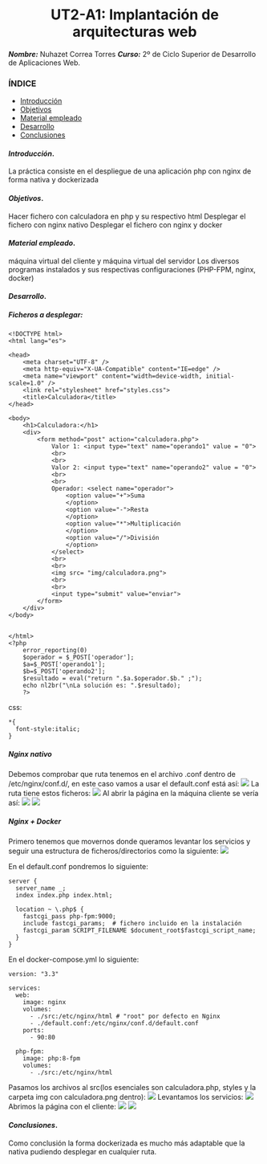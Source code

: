 
<center>

# UT2-A1: Implantación de arquitecturas web


</center>

***Nombre:*** Nuhazet Correa Torres
***Curso:*** 2º de Ciclo Superior de Desarrollo de Aplicaciones Web.

### ÍNDICE

+ [Introducción](#id1)
+ [Objetivos](#id2)
+ [Material empleado](#id3)
+ [Desarrollo](#id4)
+ [Conclusiones](#id5)


#### ***Introducción***. <a name="id1"></a>

La práctica consiste en el despliegue de una aplicación php con nginx de forma nativa y dockerizada

#### ***Objetivos***. <a name="id2"></a>

Hacer fichero con calculadora en php y su respectivo html
Desplegar el fichero con nginx nativo
Desplegar el fichero con nginx y docker

#### ***Material empleado***. <a name="id3"></a>

máquina virtual del cliente y máquina virtual del servidor
Los diversos programas instalados y sus respectivas configuraciones (PHP-FPM, nginx, docker)

#### ***Desarrollo***. <a name="id4"></a>
##### Ficheros a desplegar:
```
<!DOCTYPE html>
<html lang="es">

<head>
    <meta charset="UTF-8" />
    <meta http-equiv="X-UA-Compatible" content="IE=edge" />
    <meta name="viewport" content="width=device-width, initial-scale=1.0" />
    <link rel="stylesheet" href="styles.css">
    <title>Calculadora</title>
</head>

<body>
    <h1>Calculadora:</h1>
    <div>
        <form method="post" action="calculadora.php">
            Valor 1: <input type="text" name="operando1" value = "0">
            <br>
            <br>
            Valor 2: <input type="text" name="operando2" value = "0">
            <br>
            <br>
            Operador: <select name="operador">
                <option value="+">Suma
                </option>
                <option value="-">Resta
                </option>
                <option value="*">Multiplicación
                </option>
                <option value="/">División
                </option>
            </select>
            <br>
            <br>
            <img src= "img/calculadora.png">
            <br>
            <br>
            <input type="submit" value="enviar">
        </form>
    </div>
</body>


</html>
<?php
    error_reporting(0)
    $operador = $_POST['operador'];
    $a=$_POST['operando1'];
    $b=$_POST['operando2'];
    $resultado = eval("return ".$a.$operador.$b." ;");
    echo nl2br("\nLa solución es: ".$resultado);
    ?>
```
css:
```
*{
  font-style:italic;
}
```
##### Nginx nativo
Debemos comprobar que ruta tenemos en el archivo .conf dentro de /etc/nginx/conf.d/, en este caso vamos a usar el default.conf está así:
<img src = "img/1.png">
La ruta tiene estos ficheros:
<img src = "img/2.png">
Al abrir la página en la máquina cliente se vería así:
<img src = "img/3.png">
<img src = "img/4.png">

##### Nginx + Docker
Primero tenemos que movernos donde queramos levantar los servicios y seguir una estructura de ficheros/directorios como la siguiente:
<img src = "img/5.png">

En el default.conf pondremos lo siguiente:
```
server {
  server_name _;
  index index.php index.html;

  location ~ \.php$ {
    fastcgi_pass php-fpm:9000;
    include fastcgi_params;  # fichero incluido en la instalación
    fastcgi_param SCRIPT_FILENAME $document_root$fastcgi_script_name;
  }
}
```

En el docker-compose.yml lo siguiente:
```
version: "3.3"

services:
  web:
    image: nginx
    volumes:
      - ./src:/etc/nginx/html # "root" por defecto en Nginx
      - ./default.conf:/etc/nginx/conf.d/default.conf
    ports:
      - 90:80

  php-fpm:
    image: php:8-fpm
    volumes:
      - ./src:/etc/nginx/html
```
Pasamos los archivos al src(los esenciales son calculadora.php, styles y la carpeta img con calculadora.png dentro):
<img src = "img/6.png">
Levantamos los servicios:
<img src = "img/7.png">
Abrimos la página con el cliente:
<img src = "img/8.png">
<img src = "img/9.png">

#### ***Conclusiones***. <a name="id5"></a>

Como conclusión la forma dockerizada es mucho más adaptable que la nativa pudiendo desplegar en cualquier ruta.
